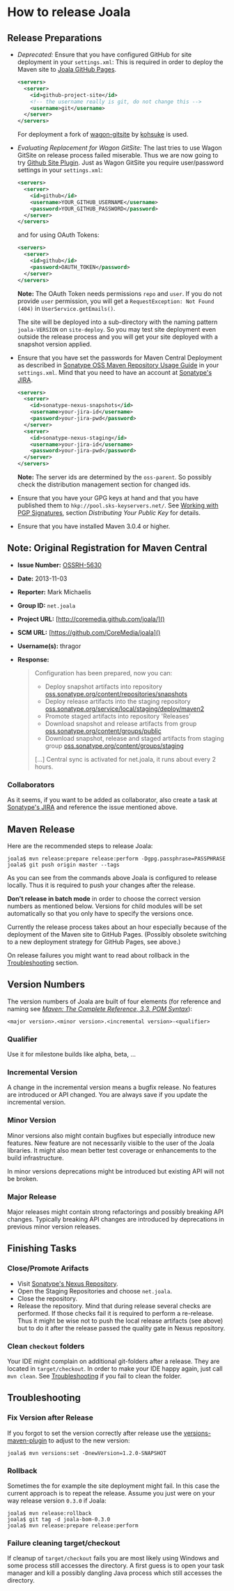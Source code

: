 # How to release Joala

## Release Preparations

* *Deprecated:* Ensure that you have configured GitHub for site deployment in your `settings.xml`:
    This is required in order to deploy the Maven site to [Joala GitHub Pages][].

    ```xml
    <servers>
      <server>
        <id>github-project-site</id>
        <!-- the username really is git, do not change this -->
        <username>git</username>
      </server>
    </servers>
    ```
    
    For deployment a fork of [wagon-gitsite][] by [kohsuke][kohsuke-wagon-gitsite] is used.
* *Evaluating Replacement for Wagon GitSite:* The last tries to use Wagon GitSite on release
    process failed miserable. Thus we are now going to try [Github Site Plugin][]. Just as
    Wagon GitSite you require user/password settings in your `settings.xml`:

    ```xml
    <servers>
      <server>
        <id>github</id>
        <username>YOUR_GITHUB_USERNAME</username>
        <password>YOUR_GITHUB_PASSWORD</password>
      </server>
    </servers>
    ```

    and for using OAuth Tokens:
    
    ```xml
    <servers>
      <server>
        <id>github</id>
        <password>OAUTH_TOKEN</password>
      </server>
    </servers>
    ```

    **Note:** The OAuth Token needs permissions `repo` and `user`. If you do not provide `user`
    permission, you will get a `RequestException: Not Found (404)` in `UserService.getEmails()`.
    
    The site will be deployed into a sub-directory with the naming pattern `joala-VERSION` on
    `site-deploy`. So you may test site deployment even outside the release process and you will
    get your site deployed with a snapshot version applied. 
* Ensure that you have set the passwords for Maven Central Deployment as described in
    [Sonatype OSS Maven Repository Usage Guide][oss-usage] in your `settings.xml`.
    Mind that you need to have an account at [Sonatype's JIRA][sonatype-jira].

    ```xml
    <servers>
      <server>
        <id>sonatype-nexus-snapshots</id>
        <username>your-jira-id</username>
        <password>your-jira-pwd</password>
      </server>
      <server>
        <id>sonatype-nexus-staging</id>
        <username>your-jira-id</username>
        <password>your-jira-pwd</password>
      </server>
    </servers>
    ```

    **Note:** The server ids are determined by the `oss-parent`. So possibly check the distribution management
    section for changed ids.
* Ensure that you have your GPG keys at hand and that you have published them to
    `hkp://pool.sks-keyservers.net/`.
    See [Working with PGP Signatures](http://central.sonatype.org/pages/working-with-pgp-signatures.html), section
    *Distributing Your Public Key* for details.

* Ensure that you have installed Maven 3.0.4 or higher.

## Note: Original Registration for Maven Central

* **Issue Number:** [OSSRH-5630][]
* **Date:** 2013-11-03
* **Reporter:** Mark Michaelis
* **Group ID:** `net.joala`
* **Project URL:** [http://coremedia.github.com/joala/]()
* **SCM URL:** [https://github.com/CoreMedia/joala]()
* **Username(s):** thragor
* **Response:**

    > Configuration has been prepared, now you can:
    > * Deploy snapshot artifacts into repository [oss.sonatype.org/content/repositories/snapshots](https://oss.sonatype.org/content/repositories/snapshots)
    > * Deploy release artifacts into the staging repository [oss.sonatype.org/service/local/staging/deploy/maven2](https://oss.sonatype.org/service/local/staging/deploy/maven2)
    > * Promote staged artifacts into repository 'Releases'
    > * Download snapshot and release artifacts from group [oss.sonatype.org/content/groups/public](https://oss.sonatype.org/content/groups/public)
    > * Download snapshot, release and staged artifacts from staging group [oss.sonatype.org/content/groups/staging](https://oss.sonatype.org/content/groups/staging)
    > 
    > \[...\] Central sync is activated for net.joala, it runs about every 2 hours.

### Collaborators

As it seems, if you want to be added as collaborator, also create a task at [Sonatype's JIRA][sonatype-jira] and
reference the issue mentioned above.

## Maven Release

Here are the recommended steps to release Joala:

```
joala$ mvn release:prepare release:perform -Dgpg.passphrase=PASSPHRASE
joala$ git push origin master --tags
```

As you can see from the commands above Joala is configured to release locally. Thus
it is required to push your changes after the release.

**Don't release in batch mode** in order to choose the correct version numbers as
mentioned below. Versions for child modules will be set automatically so that you only
have to specify the versions once.

Currently the release process takes about an hour especially because of the deployment
of the Maven site to GitHub Pages. (Possibly obsolete switching to a new deployment
strategy for GitHub Pages, see above.)

On release failures you might want to read about rollback in the [Troubleshooting](#troubleshooting)
section.

## Version Numbers

The version numbers of Joala are built of four elements (for reference and naming see
*[Maven: The Complete Reference, 3.3. POM Syntax][maven-reference-pom-syntax]*):

```
<major version>.<minor version>.<incremental version>-<qualifier>
```

### Qualifier

Use it for milestone builds like alpha, beta, ...

### Incremental Version

A change in the incremental version means a bugfix release. No features are introduced or API changed. You are
always save if you update the incremental version.

### Minor Version

Minor versions also might contain bugfixes but especially introduce new features. New feature are not necessarily
visible to the user of the Joala libraries. It might also mean better test coverage or enhancements to the build
infrastructure.

In minor versions deprecations might be introduced but existing API will not be broken.

### Major Release

Major releases might contain strong refactorings and possibly breaking API changes. Typically breaking API
changes are introduced by deprecations in previous minor version releases.

## Finishing Tasks

### Close/Promote Arifacts

* Visit [Sonatype's Nexus Repository][oss-sonatype].
* Open the Staging Repositories and choose `net.joala`.
* Close the repository.
* Release the repository.
    Mind that during release several checks are performed. If those checks fail it is
    required to perform a re-release. Thus it might be wise not to push the local release
    artifacts (see above) but to do it after the release passed the quality gate
    in Nexus repository.

### Clean `checkout` folders

Your IDE might complain on additional git-folders after a release. They are located in `target/checkout`. In order to
make your IDE happy again, just call `mvn clean`. See [Troubleshooting](#troubleshooting) if you
fail to clean the folder.

<a name="troubleshooting"></a>
## Troubleshooting

### Fix Version after Release

If you forgot to set the version correctly after release use the [versions-maven-plugin][] to adjust to the new
version:

```
joala$ mvn versions:set -DnewVersion=1.2.0-SNAPSHOT
```

### Rollback

Sometimes the for example the site deployment might fail. In this case the current
approach is to repeat the release. Assume you just were on your way release version `0.3.0` if Joala:

```
joala$ mvn release:rollback
joala$ git tag -d joala-bom-0.3.0
joala$ mvn release:prepare release:perform
```

### Failure cleaning target/checkout

If cleanup of `target/checkout` fails you are most likely using Windows and some process still
accesses the directory. A first guess is to open your task manager and kill a possibly dangling
Java process which still accesses the directory.
 
<!-- Links -->

[Joala GitHub Pages]: <http://coremedia.github.com/joala/> "Joala GitHub Pages"
[versions-maven-plugin]: <http://mojo.codehaus.org/versions-maven-plugin/> "Codehaus.org: Versions Maven Plugin"
[maven-reference-pom-syntax]: <http://www.sonatype.com/books/mvnref-book/reference/pom-relationships-sect-pom-syntax.html> "Maven: The Complete Reference, 3.3. POM Syntax"
[oss-usage]: <https://docs.sonatype.org/display/Repository/Sonatype+OSS+Maven+Repository+Usage+Guide> "Sonatype OSS Maven Repository Usage Guide"
[sonatype-jira]: <https://issues.sonatype.org/> "Sonatype JIRA"
[wagon-gitsite]: <http://khuxtable.github.com/wagon-gitsite/> "Wagon Provider for GitHub Pages Site Deployment"
[kohsuke-wagon-gitsite]: <https://github.com/kohsuke/wagon-gitsite> "Fork of Wagon Provider for GitHub Pages Site Deployment"
[oss-sonatype]: <https://oss.sonatype.org/> "Sonatype Nexus Repository"
[OSSRH-5630]: <https://issues.sonatype.org/browse/OSSRH-5630> "[OSSRH-5630] Joala - Java Library for Testing with JUnit - Sonatype JIRA" 
[Github Site Plugin]: <https://github.github.com/maven-plugins/site-plugin/>
